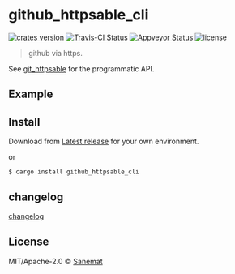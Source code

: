 # github_httpsable_cli

[![crates version][crates-image]][crates-url] [![Travis-CI Status][travis-image]][travis-url] [![Appveyor Status][appveyor-image]][appveyor-url] ![license][license-image]

> github via https.

See [git_httpsable](https://github.com/packsaddle/rust-git_httpsable) for the programmatic API.

## Example


## Install

Download from [Latest release](https://github.com/packsaddle/rust-github_httpsable_cli/releases/latest) for your own environment.

or

```
$ cargo install github_httpsable_cli
```

## changelog

[changelog](./changelog.md)

## License

MIT/Apache-2.0 © [Sanemat](http://sane.jp)

[travis-url]: https://travis-ci.org/packsaddle/rust-github_httpsable_cli
[travis-image]: https://img.shields.io/travis/packsaddle/rust-github_httpsable_cli/master.svg?style=flat-square&label=travis
[appveyor-url]: https://ci.appveyor.com/project/sanemat/rust-github_httpsable_cli/branch/master
[appveyor-image]: https://img.shields.io/appveyor/ci/sanemat/rust-github_httpsable_cli/master.svg?style=flat-square&label=appveyor
[crates-url]: https://crates.io/crates/github_httpsable_cli
[crates-image]: https://img.shields.io/crates/v/github_httpsable_cli.svg?style=flat-square
[license-image]: https://img.shields.io/crates/l/github_httpsable_cli.svg?style=flat-square
